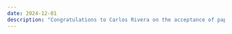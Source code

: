 ```yaml
---
date: 2024-12-01
description: "Congratulations to Carlos Rivera on the acceptance of paper at the Australasian Information Security Conference (AISC 2025) to be held at Brisbane in February 2025."
---
```


